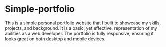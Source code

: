 # Simple-portfolio
 This is a simple personal portfolio website that I built to showcase my skills, projects, and background. It is a basic, yet effective, representation of my abilities as a web developer. The portfolio is fully responsive, ensuring it looks great on both desktop and mobile devices.
